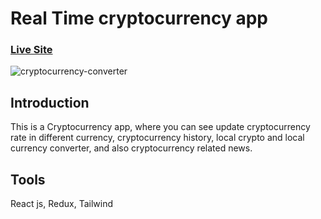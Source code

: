 # Real Time cryptocurrency app
### [Live Site](https://tangerine-cucurucho-3fc60e.netlify.app/)
![cryptocurrency-converter](https://i.ibb.co/jbSQ9yw/crypto.png)

## Introduction 
This is a Cryptocurrency app, where you can see update cryptocurrency rate in different currency, cryptocurrency history, local crypto and local currency converter, and also cryptocurrency related news.

## Tools
React js, Redux, Tailwind
